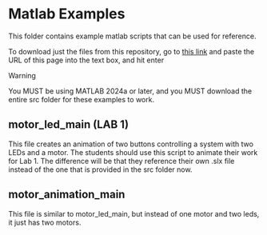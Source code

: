 # Matlab Examples
This folder contains example matlab scripts that can be used for reference.

To download just the files from this repository, go to [this link](https://download-directory.github.io/) and paste the URL of this page into the text box, and hit enter

>[!WARNING]
> You MUST be using MATLAB 2024a or later, and you MUST download the entire src folder for these examples to work.

## motor_led_main (LAB 1)

This file creates an animation of two buttons controlling a system with two LEDs and a motor. The students should use this script to animate their work for Lab 1. The difference will be that they reference their own .slx file instead of the one that is provided in the src folder now. 

## motor_animation_main

This file is similar to motor_led_main, but instead of one motor and two leds, it just has two motors. 
